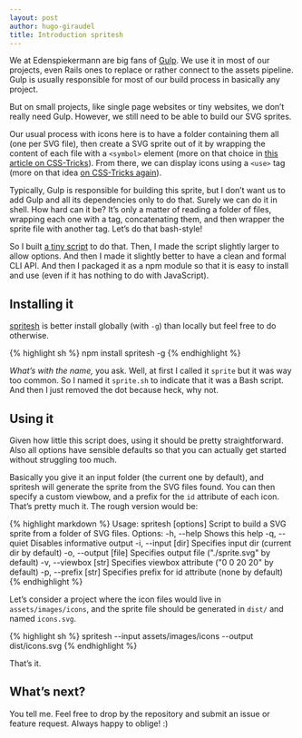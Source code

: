 ```yaml
---
layout: post
author: hugo-giraudel
title: Introduction spritesh
---
```


We at Edenspiekermann are big fans of [Gulp](http://gulpjs.com/). We use it in most of our projects, even Rails ones to replace or rather connect to the assets pipeline. Gulp is usually responsible for most of our build process in basically any project.

But on small projects, like single page websites or tiny websites, we don’t really need Gulp. However, we still need to be able to build our SVG sprites. 

Our usual process with icons here is to have a folder containing them all (one per SVG file), then create a SVG sprite out of it by wrapping the content of each file with a `<symbol>` element (more on that choice in [this article on CSS-Tricks](https://css-tricks.com/svg-symbol-good-choice-icons/)). From there, we can display icons using a `<use>` tag (more on that idea [on CSS-Tricks again](https://css-tricks.com/svg-use-external-source/)).

Typically, Gulp is responsible for building this sprite, but I don’t want us to add Gulp and all its dependencies only to do that. Surely we can do it in shell. How hard can it be? It’s only a matter of reading a folder of files, wrapping each one with a tag, concatenating them, and then wrapper the sprite file with another tag. Let’s do that bash-style!

So I built [a tiny script](https://github.com/edenspiekermann/sprite.sh) to do that. Then, I made the script slightly larger to allow options. And then I made it slightly better to have a clean and formal CLI API. And then I packaged it as a npm module so that it is easy to install and use (even if it has nothing to do with JavaScript).

## Installing it

[spritesh](https://github.com/edenspiekermann/sprite.sh) is better install globally (with `-g`) than locally but feel free to do otherwise.

{% highlight sh %}
npm install spritesh -g
{% endhighlight %}

*What’s with the name,* you ask. Well, at first I called it `sprite` but it was way too common. So I named it `sprite.sh` to indicate that it was a Bash script. And then I just removed the dot because heck, why not.

## Using it

Given how little this script does, using it should be pretty straightforward. Also all options have sensible defaults so that you can actually get started without struggling too much.

Basically you give it an input folder (the current one by default), and spritesh will generate the sprite from the SVG files found. You can then specify a custom viewbow, and a prefix for the `id` attribute of each icon. That’s pretty much it. The rough version would be:

{% highlight markdown %}
Usage: spritesh [options]
Script to build a SVG sprite from a folder of SVG files.
Options:
  -h, --help             Shows this help
  -q, --quiet            Disables informative output
  -i, --input [dir]      Specifies input dir (current dir by default)
  -o, --output [file]    Specifies output file ("./sprite.svg" by default)
  -v, --viewbox [str]    Specifies viewbox attribute ("0 0 20 20" by default)
  -p, --prefix [str]     Specifies prefix for id attribute (none by default)
{% endhighlight %}

Let’s consider a project where the icon files would live in `assets/images/icons`, and the sprite file should be generated in `dist/` and named `icons.svg`.

{% highlight sh %}
spritesh --input assets/images/icons --output dist/icons.svg
{% endhighlight %}

That’s it.

## What’s next?

You tell me. Feel free to drop by the repository and submit an issue or feature request. Always happy to oblige! :)
